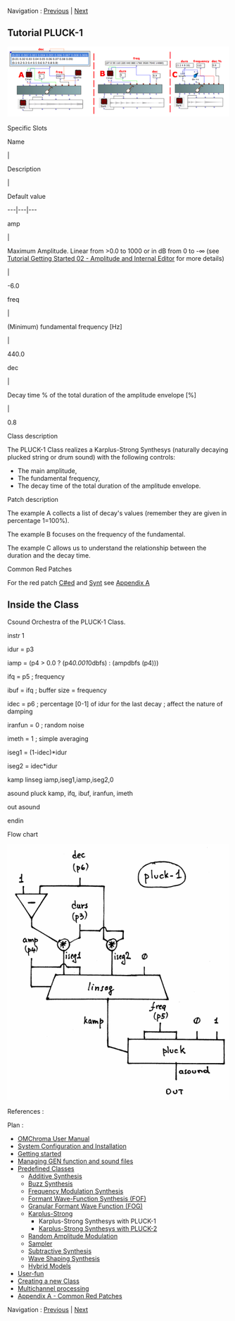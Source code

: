 
Navigation : [Previous](06-Karplus-Strong "page
précédente\(Karplus-Strong\)") | [Next](02-pluck-2 "page
suivante\(Karplus-Strong Synthesys with PLUCK-2\)")
## Tutorial PLUCK-1

[![](../res/Pluck-1_1.png)](../res/Pluck-1.png "Cliquez pour agrandir")

Specific Slots

Name

|

Description

|

Default value  
  
---|---|---  
  
amp

|

Maximum Amplitude. Linear from >0.0 to 1000 or in dB from 0 to -∞ (see
[Tutorial Getting Started 02 - Amplitude and Internal
Editor](03-Amplitude_and_internal_editor) for more details)

|

-6.0  
  
freq

|

(Minimum) fundamental frequency [Hz]

|

440.0  
  
dec

|

Decay time % of the total duration of the amplitude envelope [%]

|

0.8  
  
Class description

The PLUCK-1 Class realizes a Karplus-Strong Synthesys (naturally decaying
plucked string or drum sound) with the following controls:

  * The main amplitude,
  * The fundamental frequency,
  * The decay time of the total duration of the amplitude envelope.

Patch description

The example A collects a list of decay's values (remember they are given in
percentage 1=100%).

The example B focuses on the frequency of the fundamental.

The example C allows us to understand the relationship between the duration
and the decay time.

Common Red Patches

For the red patch [C#ed](Component_number_and_entry_delay) and
[Synt](Synt) see [ Appendix
A](A-Appendix-A_Common_red_patches)

## Inside the Class

Csound Orchestra of the PLUCK-1 Class.

instr 1

idur = p3

iamp = (p4 > 0.0 ? (p4*0.001*0dbfs) : (ampdbfs (p4)))

ifq = p5 ; frequency

ibuf = ifq ; buffer size = frequency

idec = p6 ; percentage [0-1] of idur for the last decay ; affect the nature of
damping

iranfun = 0 ; random noise

imeth = 1 ; simple averaging

iseg1 = (1-idec)*idur

iseg2 = idec*idur

kamp linseg iamp,iseg1,iamp,iseg2,0

asound pluck kamp, ifq, ibuf, iranfun, imeth

out asound

endin

Flow chart

[![](../res/pluck-1_1.gif)](../res/pluck-1.gif "Cliquez pour agrandir")

References :

Plan :

  * [OMChroma User Manual](OMChroma)
  * [System Configuration and Installation](Installation)
  * [Getting started](Getting_Started)
  * [Managing GEN function and sound files](Managing_GEN_function_and_sound_files)
  * [Predefined Classes](Predefined_classes)
    * [Additive Synthesis](01-Additive_Synthesis)
    * [Buzz Synthesis](02-Buzz_Synthesis)
    * [Frequency Modulation Synthesis](03-Frequency_modulation)
    * [Formant Wave-Function Synthesis (FOF)](04_Formant_Wave_Function_\(FOF\))
    * [Granular Formant Wave Function (FOG)](05-Granular_Formant_Wave_Function_\(FOG\))
    * [Karplus-Strong](06-Karplus-Strong)
      * Karplus-Strong Synthesys with PLUCK-1
      * [Karplus-Strong Synthesys with PLUCK-2](02-pluck-2)
    * [Random Amplitude Modulation](07-Random_Amplitude_Modulation)
    * [Sampler](08-Sampler)
    * [Subtractive Synthesis](09-Subtractive_Synthesis)
    * [Wave Shaping Synthesis](10-Waveshaping)
    * [Hybrid Models](11-Hybrid_Models)
  * [User-fun](User-fun)
  * [Creating a new Class](Creating_a_new_Class)
  * [Multichannel processing](06-Multichannel_processing)
  * [Appendix A - Common Red Patches](A-Appendix-A_Common_red_patches)

Navigation : [Previous](06-Karplus-Strong "page
précédente\(Karplus-Strong\)") | [Next](02-pluck-2 "page
suivante\(Karplus-Strong Synthesys with PLUCK-2\)")
